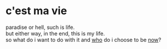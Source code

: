 # c'est ma vie
paradise or hell, such is life.  
but either way, in the end, this is my life.  
so what do i want to do with it and [who](./play-to-win-or-don't-play-at-all) do i choose to be [now](./no-time-for-caution)?